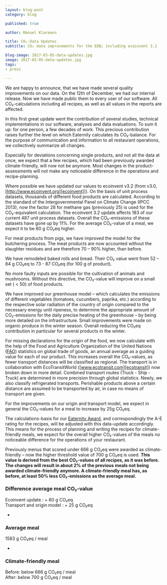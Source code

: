 ```yaml
---
layout: blog-post
category: blog

published: true

author: Manuel Klarmann

title: CO₂-Data Updates
subtitle: CO₂ data improvements for the EDB; including ecoinvent 3.2

blog-image: 2017-03-05-data-updates.jpg
image: 2017-03-05-data-updates.jpg
tags:
- press

---
```


We are happy to announce, that we have made several quality improvements on our data. On the 12th of December, we had our internal release. Now we have made public them to every user of our software. All CO₂-calculations including all recipes, as well as all values in the reports are affected.

In this first great update went the contribution of several studies, technical implementations in our software, analyses and data evaluations. To sum it up: for one person, a few decades of work. This precious contribution raises further the level on which Eaternity calculates its CO₂-balance. For the purpose of communication and information to all restaurant operations, we collectively summarize all changes.

Especially for deviations concerning single products, and not all the data at once, we expect that a few recipes, which had been previously awarded climate-friendly, will now not be anymore. Most changes in the product-assessments will not make any noticeable difference in the operations and recipe-planning.



Where possible we have updated our values to ecoinvent v3.2 (from v3.0, [http://www.ecoinvent.org][ecoinvent]]). On the basis of unit process datasets, thousands of different food products are calculated. According to the standard of the Intergovernmental Panel on Climate Change (IPCC 2013), now the factor 28 for methane gas (previously 25) is used for the CO₂-equivalent calculation. The ecoinvent 3.2 update affects 183 of our current 487 unit process datasets. Overall the CO₂-emissions of these datasets have gone up by 11%.  For the average CO₂-value of a meal, we expect it to be 60 g CO₂eq higher.

For meat products from pigs, we have improved the model for the butchering process. The meat products are now accounted without the slaughter residues and are therefore 70 – 90% higher, than before.

We have remodeled baked rolls and bread. Their CO₂ value went from 52 – 84 g CO₂eq to 73 - 87 CO₂eq (for 100 g of product).

No more faulty inputs are possible for the cultivation of animals and mushrooms. Without this directive, the CO₂-value will improve on a small set ( < 50) of food products.

We have improved our greenhouse model – which calculates the emissions of different vegetables (tomatoes, cucumbers, paprika, etc.) according to the respective solar radiation of the country of origin compared to the necessary energy until ripeness, to determine the appropriate amount of CO₂-emissions for the daily precise heating of the greenhouse – by being more detailed on the infrastructure. Small improvements were made on organic produce in the winter season. Overall reducing the CO₂eq contribution in particular for several products in the winter.

For missing declarations for the origin of the food, we now calculate with the help of the Food and Agriculture Organization of the United Nations ([FAO][fao]) statistics on global trade of goods, an annual average as a guiding value for each of our product. This increases overall the CO₂-values, as fewer transport distances will be classified as regional.
The transport is in collaboration with EcoTransitWorld ([www.ecotransit.com][ecotransit]) now broken down in more detail. Combined transport routes (Truck - Ship - Truck) are determined in more precision through global statistics. Newly, we also classify refrigerated transports. Perishable products above a certain distance are assumed to be transported by air, in case no means of transport are given.

For the improvements on our origin and transport model, we expect in general the CO₂-values for a meal to increase by 25g CO₂eq.

The calculations-basis for our [Eaternity Award][award], and correspondingly the A-E rating for the recipes, will be adjusted with this data-update accordingly. This means for the process of planning and writing the recipes for climate-friendly meals, we expect for the overall higher CO₂-values of the meals no noticeable difference for the operations of your restaurant.

Previously menus that scored under 666 g CO₂eq were awarded as climate-friendly – now the higher threshold value of 700 g CO₂eq is used. __This value is derived from the best CO₂-values of all recipes, as it was before. The changes will result in about 2% of the previous meals not being awarded climate-friendly anymore. A climate-friendly meal has, as before, at least 50% less CO₂-emissions as the average meal.__



### Difference average meal CO₂-value


Ecoinvent update :                            + 60 g CO₂eq  
Transport and origin model :                  + 25 g CO₂eq  

-


### Average meal

 1583 g CO₂eq / meal                         

-

### Climate-friendly meal

Before:                           below 666 g CO₂eq / meal  
After:                below 700 g CO₂eq / meal







[award]: http://www.eaternity.org/meals/#award
[ecotransit]: www.ecotransit.com
[ecoinvent]: http://www.ecoinvent.org/database/ecoinvent-32/ecoinvent-32.html
[fao]: http://www.fao.org/statistics/en/
